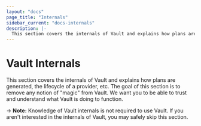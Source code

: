 ```yaml
---
layout: "docs"
page_title: "Internals"
sidebar_current: "docs-internals"
description: |-
  This section covers the internals of Vault and explains how plans are generated, the lifecycle of a provider, etc. The goal of this section is to remove any notion of "magic" from Vault. We want you to be able to trust and understand what Vault is doing to function.
---
```


# Vault Internals

This section covers the internals of Vault and explains how
plans are generated, the lifecycle of a provider, etc. The goal
of this section is to remove any notion of "magic" from Vault.
We want you to be able to trust and understand what Vault is
doing to function.

-> **Note:** Knowledge of Vault internals is not
required to use Vault. If you aren't interested in the internals
of Vault, you may safely skip this section.
